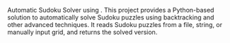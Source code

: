 Automatic Sudoku Solver using .
This project provides a Python-based solution to automatically solve Sudoku puzzles using backtracking and other advanced techniques. It reads Sudoku puzzles from a file, string, or manually input grid, and returns the solved version.
